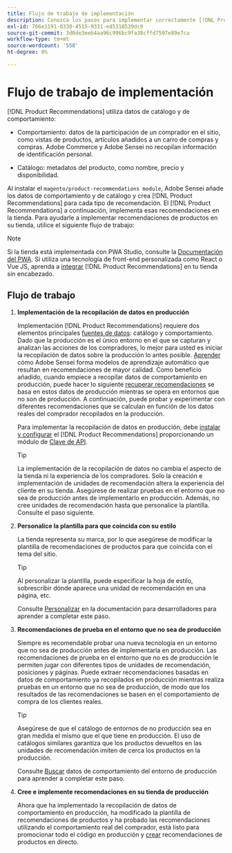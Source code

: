 ```yaml
---
title: Flujo de trabajo de implementación
description: Conozca los pasos para implementar correctamente [!DNL Product Recommendations] en tu tienda.
exl-id: 766e1191-0330-4515-9331-e45318539dc9
source-git-commit: 3d0de3eeb4aa96c996bc9fa38cffd7597e89e7ca
workflow-type: tm+mt
source-wordcount: '558'
ht-degree: 0%

---
```


# Flujo de trabajo de implementación

[!DNL Product Recommendations] utiliza datos de catálogo y de comportamiento:

- Comportamiento: datos de la participación de un comprador en el sitio, como vistas de productos, artículos añadidos a un carro de compras y compras. Adobe Commerce y Adobe Sensei no recopilan información de identificación personal.

- Catálogo: metadatos del producto, como nombre, precio y disponibilidad.

Al instalar el `magento/product-recommendations module`, Adobe Sensei añade los datos de comportamiento y de catálogo y crea [!DNL Product Recommendations] para cada tipo de recomendación. El [!DNL Product Recommendations] a continuación, implementa esas recomendaciones en la tienda. Para ayudarle a implementar recomendaciones de productos en su tienda, utilice el siguiente flujo de trabajo:

>[!NOTE]
>
> Si la tienda está implementada con PWA Studio, consulte la [Documentación del PWA](https://developer.adobe.com/commerce/pwa-studio/integrations/product-recommendations/). Si utiliza una tecnología de front-end personalizada como React o Vue JS, aprenda a [integrar](headless.md) [!DNL Product Recommendations] en tu tienda sin encabezado.

## Flujo de trabajo

1. **Implementación de la recopilación de datos en producción**

   Implementación [!DNL Product Recommendations] requiere dos elementos principales [fuentes de datos](type.md): catálogo y comportamiento. Dado que la producción es el único entorno en el que se capturan y analizan las acciones de los compradores, lo mejor para usted es iniciar la recopilación de datos sobre la producción lo antes posible. [Aprender](behavioral-data.md) cómo Adobe Sensei forma modelos de aprendizaje automático que resultan en recomendaciones de mayor calidad. Como beneficio añadido, cuando empiece a recopilar datos de comportamiento en producción, puede hacer lo siguiente [recuperar recomendaciones](verify.md) se basa en estos datos de producción mientras se opera en entornos que no son de producción. A continuación, puede probar y experimentar con diferentes recomendaciones que se calculan en función de los datos reales del comprador recopilados en la producción.

   Para implementar la recopilación de datos en producción, debe [instalar y configurar](install-configure.md) el [!DNL Product Recommendations] proporcionando un módulo de [Clave de API](https://experienceleague.adobe.com/docs/commerce-merchant-services/user-guides/integration-services/saas.html).

   >[!TIP]
   >
   > La implementación de la recopilación de datos no cambia el aspecto de la tienda ni la experiencia de los compradores. Solo la creación e implementación de unidades de recomendación altera la experiencia del cliente en su tienda. Asegúrese de realizar pruebas en el entorno que no sea de producción antes de implementarlo en producción. Además, no cree unidades de recomendación hasta que personalice la plantilla. Consulte el paso siguiente.

1. **Personalice la plantilla para que coincida con su estilo**

   La tienda representa su marca, por lo que asegúrese de modificar la plantilla de recomendaciones de productos para que coincida con el tema del sitio.

   >[!TIP]
   >
   > Al personalizar la plantilla, puede especificar la hoja de estilo, sobrescribir dónde aparece una unidad de recomendación en una página, etc.

   Consulte [Personalizar](https://experienceleague.adobe.com/docs/commerce-merchant-services/product-recommendations/developer/customize.html) en la documentación para desarrolladores para aprender a completar este paso.

1. **Recomendaciones de prueba en el entorno que no sea de producción**

   Siempre es recomendable probar una nueva tecnología en un entorno que no sea de producción antes de implementarla en producción. Las recomendaciones de prueba en el entorno que no es de producción le permiten jugar con diferentes tipos de unidades de recomendación, posiciones y páginas. Puede extraer recomendaciones basadas en datos de comportamiento ya recopilados en producción mientras realiza pruebas en un entorno que no sea de producción, de modo que los resultados de las recomendaciones se basen en el comportamiento de compra de los clientes reales.

   >[!TIP]
   >
   > Asegúrese de que el catálogo de entornos de no producción sea en gran medida el mismo que el que tiene en producción. El uso de catálogos similares garantiza que los productos devueltos en las unidades de recomendación imiten de cerca los productos en la producción.

   Consulte [Buscar](staging-environment.md) datos de comportamiento del entorno de producción para aprender a completar este paso.

1. **Cree e implemente recomendaciones en su tienda de producción**

   Ahora que ha implementado la recopilación de datos de comportamiento en producción, ha modificado la plantilla de recomendaciones de productos y ha probado las recomendaciones utilizando el comportamiento real del comprador, está listo para promocionar todo el código en producción y [crear](create.md) recomendaciones de productos en directo.
